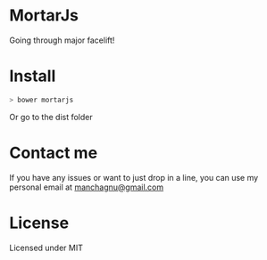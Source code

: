 MortarJs
========

Going through major facelift!

# Install
``` javascript
> bower mortarjs
```
Or go to the dist folder

# Contact me

If you have any issues or want to just drop in a line, you can use my personal email at manchagnu@gmail.com


# License

Licensed under MIT
